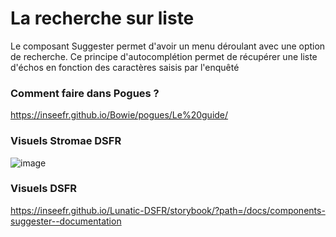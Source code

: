# La recherche sur liste

Le composant  Suggester permet d'avoir un menu déroulant avec une option de recherche. 
Ce principe d'autocomplétion permet de récupérer une liste d'échos en fonction des caractères saisis par l'enquêté 

### Comment faire dans Pogues ?

https://inseefr.github.io/Bowie/pogues/Le%20guide/

### Visuels Stromae DSFR

![image](https://github.com/InseeFr/Stromae/assets/71011059/e3d44934-b353-4995-a6b4-eb53bcfd9369)


### Visuels DSFR

https://inseefr.github.io/Lunatic-DSFR/storybook/?path=/docs/components-suggester--documentation
